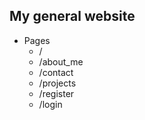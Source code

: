 ## My general website
- Pages
  - /
  - /about_me
  - /contact 
  - /projects
  - /register
  - /login